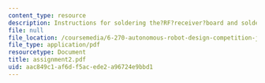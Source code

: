 ```yaml
---
content_type: resource
description: Instructions for soldering the?RF?receiver?board and soldering?the?expansion?board.
file: null
file_location: /coursemedia/6-270-autonomous-robot-design-competition-january-iap-2005/aac849c1af6df5acede2a96724e9bbd1_assignment2.pdf
file_type: application/pdf
resourcetype: Document
title: assignment2.pdf
uid: aac849c1-af6d-f5ac-ede2-a96724e9bbd1
---
```

